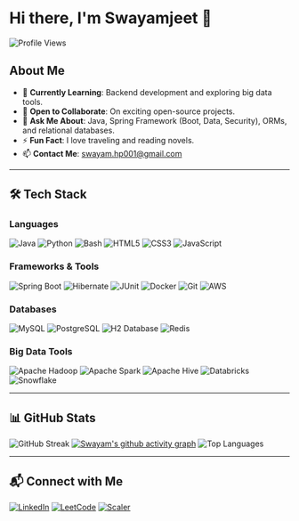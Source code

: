# Hi there, I'm Swayamjeet 👋  

![Profile Views](https://komarev.com/ghpvc/?username=Swayam04&color=blue)

## About Me  
- 🌱 **Currently Learning**: Backend development and exploring big data tools.  
- 👯 **Open to Collaborate**: On exciting open-source projects.  
- 💬 **Ask Me About**: Java, Spring Framework (Boot, Data, Security), ORMs, and relational databases.  
- ⚡ **Fun Fact**: I love traveling and reading novels.  
- 📫 **Contact Me**: [swayam.hp001@gmail.com](mailto:swayam.hp001@gmail.com)  

---

## 🛠️ Tech Stack  

### **Languages**  
![Java](https://img.shields.io/badge/Java-%23ED8B00.svg?style=for-the-badge&logo=java&logoColor=white) 
![Python](https://img.shields.io/badge/Python-%233776AB.svg?style=for-the-badge&logo=python&logoColor=white) 
![Bash](https://img.shields.io/badge/Bash-%23121011.svg?style=for-the-badge&logo=gnu-bash&logoColor=white) 
![HTML5](https://img.shields.io/badge/HTML5-%23E34F26.svg?style=for-the-badge&logo=html5&logoColor=white) 
![CSS3](https://img.shields.io/badge/CSS3-%231572B6.svg?style=for-the-badge&logo=css3&logoColor=white) 
![JavaScript](https://img.shields.io/badge/JavaScript-%23F7DF1E.svg?style=for-the-badge&logo=javascript&logoColor=black)  

### **Frameworks & Tools**  
![Spring Boot](https://img.shields.io/badge/Spring%20Boot-%236DB33F.svg?style=for-the-badge&logo=spring&logoColor=white) 
![Hibernate](https://img.shields.io/badge/Hibernate-%236DB33F.svg?style=for-the-badge&logo=hibernate&logoColor=white) 
![JUnit](https://img.shields.io/badge/JUnit-%2325A162.svg?style=for-the-badge&logo=junit5&logoColor=white) 
![Docker](https://img.shields.io/badge/Docker-%232496ED.svg?style=for-the-badge&logo=docker&logoColor=white) 
![Git](https://img.shields.io/badge/Git-%23F05032.svg?style=for-the-badge&logo=git&logoColor=white) 
![AWS](https://img.shields.io/badge/AWS-%23FF9900.svg?style=for-the-badge&logo=amazonaws&logoColor=white)  

### **Databases**  
![MySQL](https://img.shields.io/badge/MySQL-%2300f.svg?style=for-the-badge&logo=mysql&logoColor=white) 
![PostgreSQL](https://img.shields.io/badge/PostgreSQL-%23316192.svg?style=for-the-badge&logo=postgresql&logoColor=white) 
![H2 Database](https://img.shields.io/badge/H2-%2300A4CC.svg?style=for-the-badge&logo=h2&logoColor=white) 
![Redis](https://img.shields.io/badge/Redis-%23DC382D.svg?style=for-the-badge&logo=redis&logoColor=white)  

### **Big Data Tools**  
![Apache Hadoop](https://img.shields.io/badge/Hadoop-%23FF6C37.svg?style=for-the-badge&logo=apachehadoop&logoColor=white) 
![Apache Spark](https://img.shields.io/badge/Spark-%23E25A1C.svg?style=for-the-badge&logo=apachespark&logoColor=white) 
![Apache Hive](https://img.shields.io/badge/Hive-%23FDEE21.svg?style=for-the-badge&logo=apachehive&logoColor=black) 
![Databricks](https://img.shields.io/badge/Databricks-%23FF3621.svg?style=for-the-badge&logo=databricks&logoColor=white) 
![Snowflake](https://img.shields.io/badge/Snowflake-%2300B5E2.svg?style=for-the-badge&logo=snowflake&logoColor=white)  

---

## 📊 GitHub Stats  
![GitHub Streak](https://github-readme-streak-stats.herokuapp.com/?user=Swayam04&theme=radical)
[![Swayam's github activity graph](https://github-readme-activity-graph.vercel.app/graph?username=Swayam04)](https://github.com/Swayam04/github-readme-activity-graph)
![Top Languages](https://github-readme-stats.vercel.app/api/top-langs/?username=Swayam04&layout=compact&theme=radical)  

---

## 📬 Connect with Me  
[![LinkedIn](https://img.shields.io/badge/LinkedIn-%230077B5.svg?style=for-the-badge&logo=linkedin&logoColor=white)](https://www.linkedin.com/in/swayamjeetp/) 
[![LeetCode](https://img.shields.io/badge/LeetCode-%23FFA116.svg?style=for-the-badge&logo=leetcode&logoColor=black)](https://leetcode.com/u/swayam04/) 
[![Scaler](https://img.shields.io/badge/Scaler-%2334357E.svg?style=for-the-badge&logo=scaler&logoColor=white)](https://www.scaler.com/academy/profile/2b69097b5018/)  
